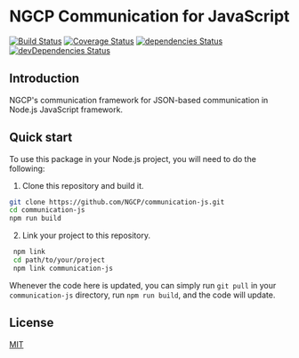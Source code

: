 # NGCP Communication for JavaScript

[![Build Status](https://travis-ci.org/NGCP/communication-js.svg?branch=master)](https://travis-ci.org/NGCP/communication-js)
[![Coverage Status](https://coveralls.io/repos/github/NGCP/communication-js/badge.svg?branch=master&service=github)](https://coveralls.io/github/NGCP/communication-js?branch=master)
[![dependencies Status](https://david-dm.org/NGCP/communication-js/status.svg)](https://david-dm.org/NGCP/communication-js)
[![devDependencies Status](https://david-dm.org/NGCP/communication-js/dev-status.svg)](https://david-dm.org/NGCP/communication-js?type=dev)

## Introduction

NGCP's communication framework for JSON-based communication in Node.js JavaScript framework.

## Quick start

To use this package in your Node.js project, you will need to do the following:

 1. Clone this repository and build it.

```bash
git clone https://github.com/NGCP/communication-js.git
cd communication-js
npm run build
```

 2. Link your project to this repository.

```bash
 npm link
 cd path/to/your/project
 npm link communication-js
```

Whenever the code here is updated, you can simply run `git pull` in your `communication-js`
directory, run `npm run build`, and the code will update.

## License

[MIT](https://github.com/NGCP/communication-js/blob/master/LICENSE)
